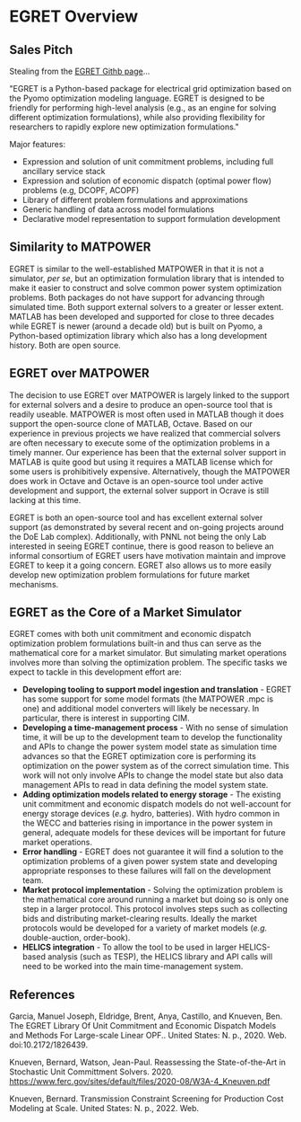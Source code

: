 # EGRET Overview

## Sales Pitch 
Stealing from the [EGRET Githb page](https://github.com/grid-parity-exchange/Egret)...

"EGRET is a Python-based package for electrical grid optimization based on the Pyomo optimization
modeling language. EGRET is designed to be friendly for performing high-level analysis (e.g., as an
engine for solving different optimization formulations), while also providing flexibility for
researchers to rapidly explore new optimization formulations."

Major features:

* Expression and solution of unit commitment problems, including full ancillary service stack
* Expression and solution of economic dispatch (optimal power flow) problems (e.g, DCOPF, ACOPF)
* Library of different problem formulations and approximations
* Generic handling of data across model formulations
* Declarative model representation to support formulation development



## Similarity to MATPOWER

EGRET is similar to the well-established MATPOWER in that it is not a simulator, _per se_, but an optimization formulation library that is intended to make it easier to construct and solve common power system optimization problems. Both packages do not have support for advancing through simulated time. Both support external solvers to a greater or lesser extent. MATLAB has been developed and supported for close to three decades while EGRET is newer (around a decade old) but is built on Pyomo, a Python-based optimization library which also has a long development history. Both are open source.

## EGRET over MATPOWER

The decision to use EGRET over MATPOWER is largely linked to the support for external solvers and a desire to produce an open-source tool that is readily useable. MATPOWER is most often used in MATLAB though it does support the open-source clone of MATLAB, Octave. Based on our experience in previous projects we have realized that commercial solvers are often necessary to execute some of the optimization problems in a timely manner. Our experience has been that the external solver support in MATLAB is quite good but using it requires a MATLAB license which for some users is prohibitively expensive. Alternatively, though the MATPOWER does work in Octave and Octave is an open-source tool under active development and support, the external solver support in Ocrave is still lacking at this time.

EGRET is both an open-source tool and has excellent external solver support (as demonstrated by several recent and on-going projects around the DoE Lab complex). Additionally, with PNNL not being the only Lab interested in seeing EGRET continue, there is good reason to believe an informal consortium of EGRET users have motivation maintain and improve EGRET to keep it a going concern. EGRET also allows us to more easily develop new optimization problem formulations for future market mechanisms.

## EGRET as the Core of a Market Simulator
EGRET comes with both unit commitment and economic dispatch optimization problem formulations built-in and thus can serve as the mathematical core for a market simulator. But simulating market operations involves more than solving the optimization problem. The specific tasks we expect to tackle in this development effort are:

  * **Developing tooling to support model ingestion and translation** - EGRET has some support for some model formats (the MATPOWER .mpc is one) and additional model converters will likely be necessary. In particular, there is interest in supporting CIM.
  * **Developing a time-management process** - With no sense of simulation time, it will be up to the development team to develop the functionality and APIs to change the power system model state as simulation time advances so that the EGRET optimization core is performing its optimization on the power system as of the correct simulation time. This work will not only involve APIs to change the model state but also data management APIs to read in data defining the model system state.
  * **Adding optimization models related to energy storage** - The existing unit commitment and economic dispatch models do not well-account for energy storage devices (_e.g._ hydro, batteries). With hydro common in the WECC and batteries rising in importance in the power system in general, adequate models for these devices will be important for future market operations.
  * **Error handling** - EGRET does not guarantee it will find a solution to the optimization problems of a given power system state and developing appropriate responses to these failures will fall on the development team.
  * **Market protocol implementation** - Solving the optimization problem is the mathematical core around running a market but doing so is only one step in a larger protocol. This protocol involves steps such as collecting bids and distributing market-clearing results. Ideally the market protocols would be developed for a variety of market models (_e.g._ double-auction, order-book).
  * **HELICS integration** - To allow the tool to be used in larger HELICS-based analysis (such as TESP), the HELICS library and API calls will need to be worked into the main time-management system.

## References
Garcia, Manuel Joseph, Eldridge, Brent, Anya, Castillo, and Knueven, Ben. The EGRET Library Of Unit Commitment and Economic Dispatch Models and Methods For Large-scale Linear OPF.. United States: N. p., 2020. Web. doi:10.2172/1826439.

Knueven, Bernard, Watson, Jean-Paul. Reassessing the State-of-the-Art in Stochastic Unit Committment Solvers. 2020. https://www.ferc.gov/sites/default/files/2020-08/W3A-4_Kneuven.pdf

Knueven, Bernard. Transmission Constraint Screening for Production Cost Modeling at Scale. United States: N. p., 2022. Web.